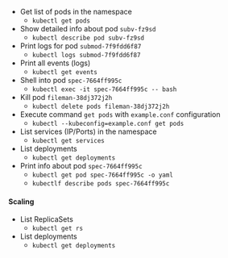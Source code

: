 * Get list of pods in the namespace
    * `kubectl get pods`
* Show detailed info about pod `subv-fz9sd`
    * `kubectl describe pod subv-fz9sd`
* Print logs for pod `submod-7f9fdd6f87`
    * `kubectl logs submod-7f9fdd6f87`
* Print all events (logs)
    * `kubectl get events`
* Shell into pod `spec-7664ff995c`
    * `kubectl exec -it spec-7664ff995c -- bash`
* Kill pod `fileman-38dj372j2h`
    * `kubectl delete pods fileman-38dj372j2h`
* Execute command `get pods` with `example.conf` configuration
    * `kubectl --kubeconfig=example.conf get pods`
* List services (IP/Ports) in the namespace
    * `kubectl get services`
* List deployments
    * `kubectl get deployments`
* Print info about pod `spec-7664ff995c`
    * `kubectl get pod spec-7664ff995c -o yaml`
    * `kubectlf describe pods spec-7664ff995c`

#### Scaling
* List ReplicaSets
    * `kubectl get rs`
* List deployments
    * `kubectl get deployments`
